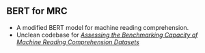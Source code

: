 ## BERT for MRC

- A modified BERT model for machine reading comprehension.
- Unclean codebase for [_Assessing the Benchmarking Capacity of Machine Reading Comprehension Datasets_](https://arxiv.org/abs/1911.09241)